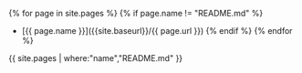 ---
---

{% for page in site.pages %}
{% if page.name != "README.md" %}
  - [{{ page.name }}]({{site.baseurl}}/{{ page.url }})
{% endif %}
{% endfor %}

{{ site.pages | where:"name","README.md" }}
